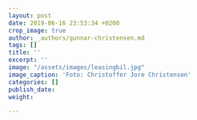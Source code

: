 ```yaml
---
layout: post
date: 2019-06-16 23:53:34 +0200
crop_image: true
author: _authors/gunnar-christensen.md
tags: []
title: ''
excerpt: ''
image: "/assets/images/leasingbil.jpg"
image_caption: 'Foto: Christoffer Jore Christensen'
categories: []
publish_date: 
weight: 

---
```

